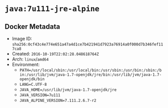 # `java:7u111-jre-alpine`

## Docker Metadata

- Image ID: `sha256:0cf43c4e774e651a47a4d1ce7b421941d7923a76914a0f000d7b346fef117ca8`
- Created: `2016-10-19T22:02:28.048618764Z`
- Arch: `linux`/`amd64`
- Environment:
  - `PATH=/usr/local/sbin:/usr/local/bin:/usr/sbin:/usr/bin:/sbin:/bin:/usr/lib/jvm/java-1.7-openjdk/jre/bin:/usr/lib/jvm/java-1.7-openjdk/bin`
  - `LANG=C.UTF-8`
  - `JAVA_HOME=/usr/lib/jvm/java-1.7-openjdk/jre`
  - `JAVA_VERSION=7u111`
  - `JAVA_ALPINE_VERSION=7.111.2.6.7-r2`
